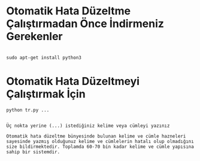 # Otomatik Hata Düzeltme Çalıştırmadan Önce İndirmeniz Gerekenler
```

sudo apt-get install python3

```
# Otomatik Hata Düzeltmeyi Çalıştırmak İçin
```
python tr.py ...


Üç nokta yerine (...) istediğiniz kelime veya cümleyi yazınız

Otomatik hata düzeltme bünyesinde bulunan kelime ve cümle hazneleri sayesinde yazmış olduğunuz kelime ve cümlelerin hatalı olup olmadığını size bildirmektedir. Toplamda 60-70 bin kadar kelime ve cümle yapısına sahip bir sistemdir.
```
